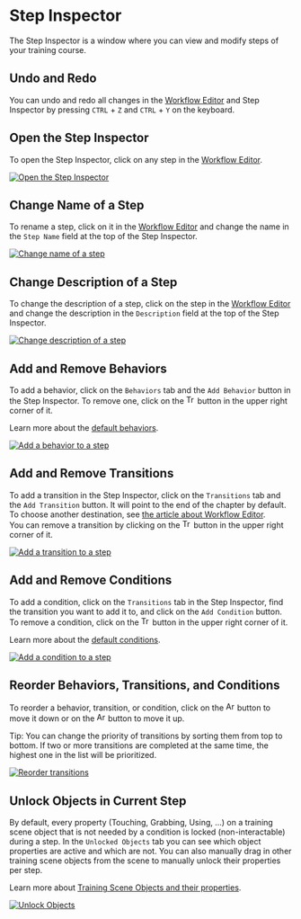# Step Inspector

The Step Inspector is a window where you can view and modify steps of your training course.

## Undo and Redo

You can undo and redo all changes in the [Workflow Editor](workflow-editor.md) and Step Inspector by pressing `CTRL` + `Z` and `CTRL` + `Y` on the keyboard.

## Open the Step Inspector

To open the Step Inspector, click on any step in the [Workflow Editor](workflow-editor.md).

[![Open the Step Inspector](../images/step-inspector/open-inspector.gif "How to open the Step Inspector.")](../images/step-inspector/open-inspector.gif)

## Change Name of a Step

To rename a step, click on it in the [Workflow Editor](workflow-editor.md) and change the name in the `Step Name` field at the top of the Step Inspector.

[![Change name of a step](../images/step-inspector/rename-step.gif "How to change the name of a step.")](../images/step-inspector/rename-step.gif)

## Change Description of a Step

To change the description of a step, click on the step in the [Workflow Editor](workflow-editor.md) and change the description in the `Description` field at the top of the Step Inspector.

[![Change description of a step](../images/step-inspector/change-description.gif "How to change the description of a step.")](../images/step-inspector/change-description.gif)

## Add and Remove Behaviors

To add a behavior, click on the `Behaviors` tab and the `Add Behavior` button in the Step Inspector. To remove one, click on the <img src="../images/step-inspector/icon_delete_dark.png" alt="Trash Can Icon" height="16px"/> button in the upper right corner of it.

Learn more about the [default behaviors](default-behaviors.md).

[![Add a behavior to a step](../images/step-inspector/add-behavior.gif "How to add a behavior to a step.")](../images/step-inspector/add-behavior.gif)

## Add and Remove Transitions

To add a transition in the Step Inspector, click on the `Transitions` tab and the `Add Transition` button. It will point to the end of the chapter by default. To choose another destination, see [the article about Workflow Editor](workflow-editor.md#add-transitions).  
You can remove a transition by clicking on the <img src="../images/step-inspector/icon_delete_dark.png" alt="Trash Can Icon" height="16px"/> button in the upper right corner of it.

[![Add a transition to a step](../images/step-inspector/add-transition.gif "How to add a transition to a step.")](../images/step-inspector/add-transition.gif)

## Add and Remove Conditions

To add a condition, click on the `Transitions` tab in the Step Inspector, find the transition you want to add it to, and click on the `Add Condition` button. To remove a condition, click on the <img src="../images/step-inspector/icon_delete_dark.png" alt="Trash Can Icon" height="16px"/> button in the upper right corner of it.

Learn more about the [default conditions](default-conditions.md).

[![Add a condition to a step](../images/step-inspector/add-condition.gif "How to add a condition to a step.")](../images/step-inspector/add-condition.gif)

## Reorder Behaviors, Transitions, and Conditions

To reorder a behavior, transition, or condition, click on the <img src="../images/step-inspector/icon_arrow_down_dark.png" alt="Arrow Down Icon" height="16px"/> button to move it down or on the <img src="../images/step-inspector/icon_arrow_up_dark.png" alt="Arrow Up Icon" height="16px"/> button to move it up.

Tip: You can change the priority of transitions by sorting them from top to bottom. If two or more transitions are completed at the same time, the highest one in the list will be prioritized.

[![Reorder transitions](../images/step-inspector/reorder-entities.gif "How to reorder behaviors, transitions, and conditions.")](../images/step-inspector/reorder-entities.gif)

## Unlock Objects in Current Step

By default, every property (Touching, Grabbing, Using, ...) on a training scene object that is not needed by a condition is locked (non-interactable) during a step. In the `Unlocked Objects` tab you can see which object properties are active and which are not. You can also manually drag in other training scene objects from the scene to manually unlock their properties per step.

Learn more about [Training Scene Objects and their properties](training-scene-object.md).

[![Unlock Objects](../images/step-inspector/unlock-objects.gif "How to unlock Training Scene Objects.")](../images/step-inspector/unlock-objects.gif)
